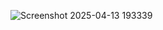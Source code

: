 ![Screenshot 2025-04-13 193339](https://github.com/user-attachments/assets/a05aef92-263d-473c-8481-0cbdc24d3bfa)
